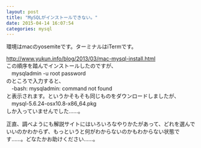 ```yaml
---
layout: post
title: "MySQLがインストールできない。"
date: 2015-04-14 16:07:54
categories: mysql
---
```

<p>環境はmacのyosemiteです。ターミナルはiTermです。</p>

<p><a href="http://www.yukun.info/blog/2013/03/mac-mysql-install.html" rel="nofollow">http://www.yukun.info/blog/2013/03/mac-mysql-install.html</a><br>
この順序を踏んでインストールしたのですが、<br>
　mysqladmin -u root password <br>
のところで入力すると、<br>
　-bash: mysqladmin: command not found<br>
と表示されます。というかそもそも同じものをダウンロードしましたが、<br>
　mysql-5.6.24-osx10.8-x86_64.pkg<br>
しか入っていませんでした……。</p>

<p>正直、調べようにも解説サイトにはいろいろなやりかたがあって、どれを選んでいいのかわからず、もっというと何がわからないのかもわからない状態です……。どなたかお助けください……。</p>
